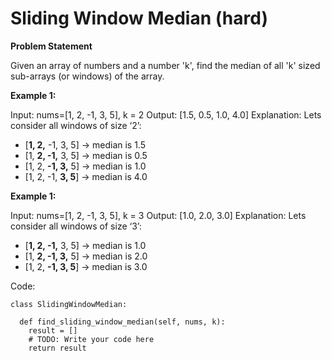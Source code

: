 # Sliding Window Median (hard)

**Problem Statement**

Given an array of numbers and a number 'k', find the median of all 'k' sized sub-arrays (or windows) of the array.

**Example 1:**

Input: nums=[1, 2, -1, 3, 5], k = 2
Output: [1.5, 0.5, 1.0, 4.0]
Explanation: Lets consider all windows of size ‘2’:
* [**1, 2,** -1, 3, 5] -> median is 1.5
* [1, **2, -1,** 3, 5] -> median is 0.5
* [1, 2, **-1, 3,** 5] -> median is 1.0
* [1, 2, -1, **3, 5**] -> median is 4.0

**Example 1:**

Input: nums=[1, 2, -1, 3, 5], k = 3
Output: [1.0, 2.0, 3.0]
Explanation: Lets consider all windows of size ‘3’:
* [**1, 2, -1,** 3, 5] -> median is 1.0
* [1, **2, -1, 3,** 5] -> median is 2.0
* [1, 2, **-1, 3, 5**] -> median is 3.0

Code:

```python3
class SlidingWindowMedian:

  def find_sliding_window_median(self, nums, k):
    result = []
    # TODO: Write your code here
    return result
```
